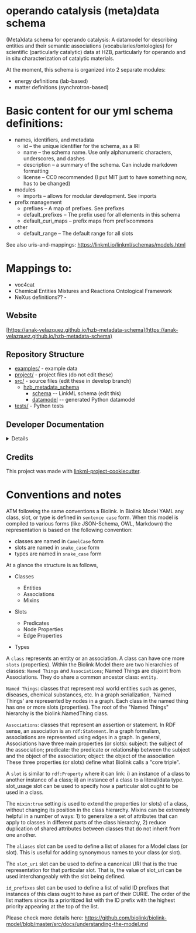 # operando catalysis (meta)data schema

(Meta)data schema for operando catalysis: A datamodel for describing entities and their semantic associations (vocabularies/ontologies) for scientific (particularly catalytic) data at HZB, particularly for operando and in situ characterization of catalytic materials.

At the moment, this schema is organized into 2 separate modules:
* energy definitions (lab-based)
* matter definitions (synchrotron-based)

# Basic content for our yml schema definitions:
* names, identifiers, and metadata
  * id – the unique identifier for the schema, as a IRI
  * name – the schema name. Use only alphanumeric characters, underscores, and dashes
  * description – a summary of the schema. Can include markdown formatting
  * license – CC0 recommended (I put MIT just to have something now, has to be changed)
* modules
  * imports – allows for modular development. See imports
* prefix management
  * prefixes – A map of prefixes. See prefixes
  * default_prefixes – The prefix used for all elements in this schema
  * default_curi_maps – prefix maps from prefixcommons
* other
  * default_range – The default range for all slots

See also uris-and-mappings: https://linkml.io/linkml/schemas/models.html 
  
# Mappings to: 
* voc4cat
* Chemical Entities Mixtures and Reactions Ontological Framework
* NeXus definitions?? -

## Website

[https://anak-velazquez.github.io/hzb-metadata-schema](https://anak-velazquez.github.io/hzb-metadata-schema)

## Repository Structure

* [examples/](examples/) - example data
* [project/](project/) - project files (do not edit these)
* [src/](src/) - source files (edit these in develop branch)
  * [hzb_metadata_schema](src/hzb_metadata_schema)
    * [schema](src/hzb_metadata_schema/schema) -- LinkML schema
      (edit this)
    * [datamodel](src/hzb_metadata_schema/datamodel) -- generated
      Python datamodel
* [tests/](tests/) - Python tests

## Developer Documentation

<details>
Use the `make` command to generate project artefacts:

* `make all`: make everything
* `make deploy`: deploys site
</details>

## Credits

This project was made with
[linkml-project-cookiecutter](https://github.com/linkml/linkml-project-cookiecutter).




# Conventions and notes
ATM following the same conventions a Biolink. In Biolink Model YAML any class, slot, or type is defined in `sentence case`  form. When this model is compiled to various forms (like JSON-Schema, OWL, Markdown) the representation is based on the following convention:

- classes are named in `CamelCase`  form
- slots are named in `snake_case` form
- types are named in `snake_case` form

At a glance the structure is as follows,
- Classes

  - Entities
  - Associations
  - Mixins
- Slots
  - Predicates
  - Node Properties
  - Edge Properties
- Types

A `class` represents an entity or an association. A class can have one more `slots` (properties). Within the Biolink Model there are two hierarchies of classes: `Named Things` and `Associations`; Named Things are disjoint from Associations. They do share a common ancestor class: `entity`.

`Named Things`: classes that represent real world entities such as genes, diseases, chemical substances, etc. In a graph serialization, 'Named Things' are represented by nodes in a graph. Each class in the named thing has one or more slots (properties). The root of the "Named Things" hierarchy is the biolink:NamedThing class.

`Associations`: classes that represent an assertion or statement. In RDF sense, an association is an `rdf:Statement`. In a graph formalism, associations are represented using edges in a graph. In general, Associations have three main properties (or slots): subject: the subject of the association; predicate: the predicate or relationship between the subject and the object of the association; object: the object of the association These three properties (or slots) define what Biolink calls a "core triple".

A `slot` is similar to `rdf:Property` where it can link: i) an instance of a class to another instance of a class; ii) an instance of a class to a literal/data type. slot_usage slot can be used to specify how a particular slot ought to be used in a class.

The `mixin:true` setting is used to extend the properties (or slots) of a class, without changing its position in the class hierarchy. Mixins can be extremely helpful in a number of ways: 1) to generalize a set of attributes that can apply to classes in different parts of the class hierarchy, 2) reduce duplication of shared attributes between classes that do not inherit from one another.

The `aliases` slot can be used to define a list of aliases for a Model class (or slot). This is useful for adding synonymous names to your class (or slot).


The `slot_uri` slot can be used to define a canonical URI that is the true representation for that particular slot. That is, the value of slot_uri can be used interchangeably with the slot being defined.

`id_prefixes` slot can be used to define a list of valid ID prefixes that instances of this class ought to have as part of their CURIE. The order of the list matters since its a prioritized list with the ID prefix with the highest priority appearing at the top of the list.

Please check more details here: https://github.com/biolink/biolink-model/blob/master/src/docs/understanding-the-model.md 

